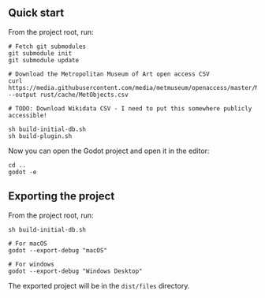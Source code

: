 ## Quick start

From the project root, run:

```
# Fetch git submodules
git submodule init
git submodule update

# Download the Metropolitan Museum of Art open access CSV
curl https://media.githubusercontent.com/media/metmuseum/openaccess/master/MetObjects.csv --output rust/cache/MetObjects.csv

# TODO: Download Wikidata CSV - I need to put this somewhere publicly accessible!

sh build-initial-db.sh
sh build-plugin.sh
```

Now you can open the Godot project and open it in the editor:

```
cd ..
godot -e
```

## Exporting the project

From the project root, run:

```
sh build-initial-db.sh

# For macOS
godot --export-debug "macOS"

# For windows
godot --export-debug "Windows Desktop"
```

The exported project will be in the `dist/files` directory.
